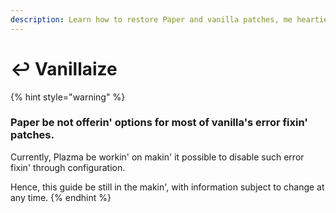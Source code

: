 ```yaml
---
description: Learn how to restore Paper and vanilla patches, me hearties.
---
```


# ↩️ Vanillaize

{% hint style="warning" %}

### Paper be not offerin' options for most of vanilla's error fixin' patches.

Currently, Plazma be workin' on makin' it possible to disable such error fixin' through configuration.

Hence, this guide be still in the makin', with information subject to change at any time.
{% endhint %}
